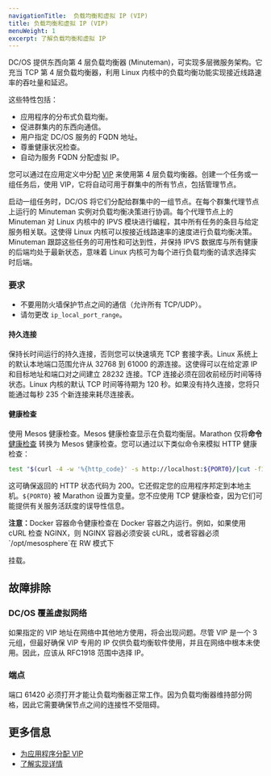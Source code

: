 ```yaml
---
navigationTitle:  负载均衡和虚拟 IP (VIP)
title: 负载均衡和虚拟 IP (VIP)
menuWeight: 1
excerpt: 了解负载均衡和虚拟 IP
---
```



DC/OS 提供东西向第 4 层负载均衡器 (Minuteman)，可实现多层微服务架构。它充当 TCP 第 4 层负载均衡器，利用 Linux 内核中的负载均衡功能实现接近线路速率的吞吐量和延迟。

这些特性包括：
- 应用程序的分布式负载均衡。
- 促进群集内的东西向通信。
- 用户指定 DC/OS 服务的 FQDN 地址。
- 尊重健康状况检查。
- 自动为服务 FQDN 分配虚拟 IP。

您可以通过在应用定义中分配 [VIP](/mesosphere/dcos/cn/1.13/networking/load-balancing-vips/virtual-ip-addresses/) 来使用第 4 层负载均衡器。创建一个任务或一组任务后，使用 VIP，它将自动可用于群集中的所有节点，包括管理节点。

启动一组任务时，DC/OS 将它们分配给群集中的一组节点。在每个群集代理节点上运行的 Minuteman 实例对负载均衡决策进行协调。每个代理节点上的 Minuteman 对 Linux 内核中的 IPVS 模块进行编程，其中所有任务的条目与给定服务相关联。这使得 Linux 内核可以按接近线路速率的速度进行负载均衡决策。Minuteman 跟踪这些任务的可用性和可达到性，并保持 IPVS 数据库与所有健康的后端均处于最新状态，意味着 Linux 内核可为每个进行负载均衡的请求选择实时后端。

### 要求

- 不要用防火墙保护节点之间的通信（允许所有 TCP/UDP）。
- 请勿更改 `ip_local_port_range`。

#### 持久连接
保持长时间运行的持久连接，否则您可以快速填充 TCP 套接字表。Linux 系统上的默认本地端口范围允许从 32768 到 61000 的源连接。这使得可以在给定源 IP 和目标地址和端口对之间建立 28232 连接。TCP 连接必须在回收前经历时间等待状态。Linux 内核的默认 TCP 时间等待期为 120 秒。如果没有持久连接，您将只能通过每秒 235 个新连接来耗尽连接表。

#### 健康检查
使用 Mesos 健康检查。Mesos 健康检查显示在负载均衡层。Marathon 仅将**命令** [健康检查](/mesosphere/dcos/cn/1.13/deploying-services/creating-services/health-checks/) 转换为 Mesos 健康检查。您可以通过以下类似命令来模拟 HTTP 健康检查：

 ```bash
 test "$(curl -4 -w '%{http_code}' -s http://localhost:${PORT0}/|cut -f1 -d" ")" == 200
 ```

 这可确保返回的 HTTP 状态代码为 200。它还假定您的应用程序邦定到本地主机。`${PORT0}` 被 Marathon 设置为变量。您不应使用 TCP 健康检查，因为它们可能提供有关服务活跃度的误导性信息。

<p class="message--note"><strong>注意：</strong>Docker 容器命令健康检查在 Docker 容器之内运行。例如，如果使用 cURL 检查 NGINX，则 NGINX 容器必须安装 cURL，或者容器必须 `/opt/mesosphere`在 RW 模式下</p>挂载。

## 故障排除

### DC/OS 覆盖虚拟网络
如果指定的 VIP 地址在网络中其他地方使用，将会出现问题。尽管 VIP 是一个 3 元组，但最好确保 VIP 专用的 IP 仅供负载均衡软件使用，并且在网络中根本未使用。因此，应该从 RFC1918 范围中选择 IP。

### 端点
端口 61420 必须打开才能让负载均衡器正常工作。因为负载均衡器维持部分网格，因此它需要确保节点之间的连接性不受阻碍。

## 更多信息

- [为应用程序分配 VIP](/mesosphere/dcos/cn/1.13/networking/load-balancing-vips/virtual-ip-addresses/)
- [了解实现详情](https://github.com/dcos/minuteman)
